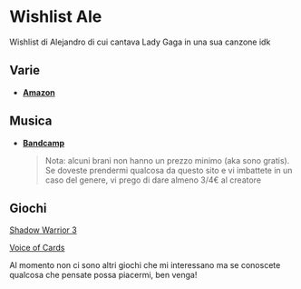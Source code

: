 # Wishlist Ale
Wishlist di Alejandro di cui cantava Lady Gaga in una sua canzone idk

## Varie
- [**Amazon**](https://www.amazon.it/hz/wishlist/ls/163ZIKGBFYIVL/ref=nav_wishlist_lists_1?_encoding=UTF8&type=wishlist)

## Musica
- [**Bandcamp**](https://bandcamp.com/thirdhawk/wishlist)
  > Nota: alcuni brani non hanno un prezzo minimo (aka sono gratis). Se doveste prendermi qualcosa da  questo sito e vi imbattete in un caso del genere, vi prego di dare almeno 3/4€ al creatore

## Giochi
[Shadow Warrior 3](https://store.steampowered.com/app/1036890/Shadow_Warrior_3/)

[Voice of Cards](https://store.steampowered.com/app/1113570/Voice_of_Cards_The_Isle_Dragon_Roars/)

Al momento non ci sono altri giochi che mi interessano ma se conoscete qualcosa che pensate possa piacermi, ben venga!
